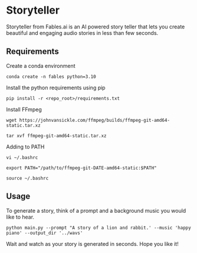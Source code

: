 # Storyteller
Storyteller from Fables.ai is an AI powered story teller that lets you create beautiful and engaging audio stories in less than few seconds.

## Requirements
Create a conda environment

`conda create -n fables python=3.10`

Install the python requirements using pip

`pip install -r <repo_root>/requirements.txt`

Install FFmpeg

`wget https://johnvansickle.com/ffmpeg/builds/ffmpeg-git-amd64-static.tar.xz`

`tar xvf ffmpeg-git-amd64-static.tar.xz`

Adding to PATH

`vi ~/.bashrc`

`export PATH="/path/to/ffmpeg-git-DATE-amd64-static:$PATH"`

`source ~/.bashrc`

## Usage
To generate a story, think of a prompt and a background music you would like to hear.

`python main.py --prompt "A story of a lion and rabbit.' --music 'happy piano' --output_dir '../wavs'`

Wait and watch as your story is generated in seconds. Hope you like it!
